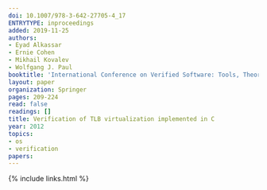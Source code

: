 ```yaml
---
doi: 10.1007/978-3-642-27705-4_17
ENTRYTYPE: inproceedings
added: 2019-11-25
authors:
- Eyad Alkassar
- Ernie Cohen
- Mikhail Kovalev
- Wolfgang J. Paul
booktitle: 'International Conference on Verified Software: Tools, Theories, Experiments'
layout: paper
organization: Springer
pages: 209-224
read: false
readings: []
title: Verification of TLB virtualization implemented in C
year: 2012
topics:
- os
- verification
papers:
---
```


{% include links.html %}
